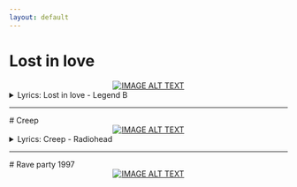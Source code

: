 ```yaml
---
layout: default
---
```

# Lost in love
<div align="center">
  <a href="https://www.youtube.com/watch?v=vtZ1mH95T5s" target="_blank"><img src="https://img.youtube.com/vi/vtZ1mH95T5s/0.jpg" alt="IMAGE ALT TEXT"></a>
</div>
<details>
	<summary>
		Lyrics: Lost in love - Legend B
	</summary>
	<div class="contact-footer"><p>
Je vois l'esprit dans tes yeux<br>
Il y a magie, dans ton sourire<br>
Les sentiments<br>
Lost In Love<br>
Lost In Love<br>
Lost In Love<br>
Remember we play together<br>
Remember we play together<br>
We play together<br>
	</p></div>
</details>

<hr>
# Creep
<div align="center">
  <a href="https://www.youtube.com/watch?v=XFkzRNyygfk" target="_blank"><img src="https://img.youtube.com/vi/XFkzRNyygfk/0.jpg" alt="IMAGE ALT TEXT"></a>
</div>

<details>
	<summary>
		Lyrics: Creep - Radiohead
	</summary>
	<div class="contact-footer"><p>
When you were here before<br>
Couldn't look you in the eye<br>
You're just like an angel<br>
Your skin makes me cry<br>
You float like a feather<br>
In a beautiful world<br>
And I wish I was special<br>
You're so fuckin' special<br>
But I'm a creep, I'm a weirdo.<br>
What the hell am I doing here?<br>
I don't belong here.<br>
I don't care if it hurts<br>
I want to have control<br>
I want a perfect body<br>
I want a perfect soul<br>
I want you to notice<br>
When I'm not around<br>
You're so fuckin' special<br>
I wish I was special<br>
But I'm a creep, I'm a weirdo.<br>
What the hell am I doing here?<br>
I don't belong here.<br>
She's running out again,<br>
She's running out<br>
She's run run run run<br>
Whatever makes you happy<br>
Whatever you want<br>
You're so fuckin' special<br>
I wish I was special<br>
But I'm a creep, I'm a weirdo,<br>
What the hell am I doing here?<br>
I don't belong here.<br>
I don't belong here.<br>
	</p></div>
</details>


<hr>
# Rave party 1997
<div align="center">
  <a href="https://www.youtube.com/watch?v=ulMW67iiKfQ" target="_blank"><img src="https://img.youtube.com/vi/ulMW67iiKfQ/0.jpg" alt="IMAGE ALT TEXT"></a>
</div>

